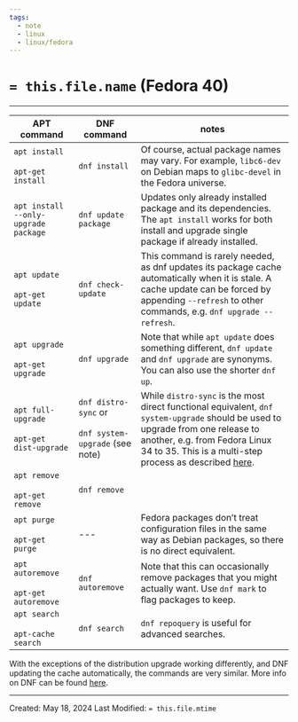 ```yaml
---
tags:
  - note
  - linux
  - linux/fedora
---
```

# `= this.file.name` (Fedora 40)
---

| APT command                                      | DNF command                                                 | notes                                                                                                                                                                                                                                                                                                   |
| ------------------------------------------------ | ----------------------------------------------------------- | ------------------------------------------------------------------------------------------------------------------------------------------------------------------------------------------------------------------------------------------------------------------------------------------------------- |
| `apt install`<br><br>`apt-get install`           | `dnf install`                                               | Of course, actual package names may vary. For example, `libc6-dev` on Debian maps to `glibc-devel` in the Fedora universe.                                                                                                                                                                              |
| `apt install --only-upgrade package`             | `dnf update package`                                        | Updates only already installed package and its dependencies. The `apt install` works for both install and upgrade single package if already installed.                                                                                                                                                  |
| `apt update`<br><br>`apt-get update`             | `dnf check-update`                                          | This command is rarely needed, as dnf updates its package cache automatically when it is stale. A cache update can be forced by appending `--refresh` to other commands, e.g. `dnf upgrade --refresh`.                                                                                                  |
| `apt upgrade`<br><br>`apt-get upgrade`           | `dnf upgrade`                                               | Note that while `apt update` does something different, `dnf update` and `dnf upgrade` are synonyms. You can also use the shorter `dnf up`.                                                                                                                                                              |
| `apt full-upgrade`<br><br>`apt-get dist-upgrade` | `dnf distro-sync` or<br><br>`dnf system-upgrade` (see note) | While `distro-sync` is the most direct functional equivalent, `dnf system-upgrade` should be used to upgrade from one release to another, e.g. from Fedora Linux 34 to 35. This is a multi-step process as described [here](https://docs.fedoraproject.org/en-US/quick-docs/upgrading-fedora-offline/). |
| `apt remove`<br><br>`apt-get remove`             | `dnf remove`                                                |                                                                                                                                                                                                                                                                                                         |
| `apt purge`<br><br>`apt-get purge`               | ---                                                         | Fedora packages don’t treat configuration files in the same way as Debian packages, so there is no direct equivalent.                                                                                                                                                                                   |
| `apt autoremove`<br><br>`apt-get autoremove`     | `dnf autoremove`                                            | Note that this can occasionally remove packages that you might actually want. Use `dnf mark` to flag packages to keep.                                                                                                                                                                                  |
| `apt search`<br><br>`apt-cache search`           | `dnf search`                                                | `dnf repoquery` is useful for advanced searches.                                                                                                                                                                                                                                                        |

With the exceptions of the distribution upgrade working differently, and DNF updating the cache automatically, the commands are very similar. More info on DNF can be found [here](https://docs.fedoraproject.org/en-US/quick-docs/dnf/).

---
Created: May 18, 2024
Last Modified: `= this.file.mtime`
